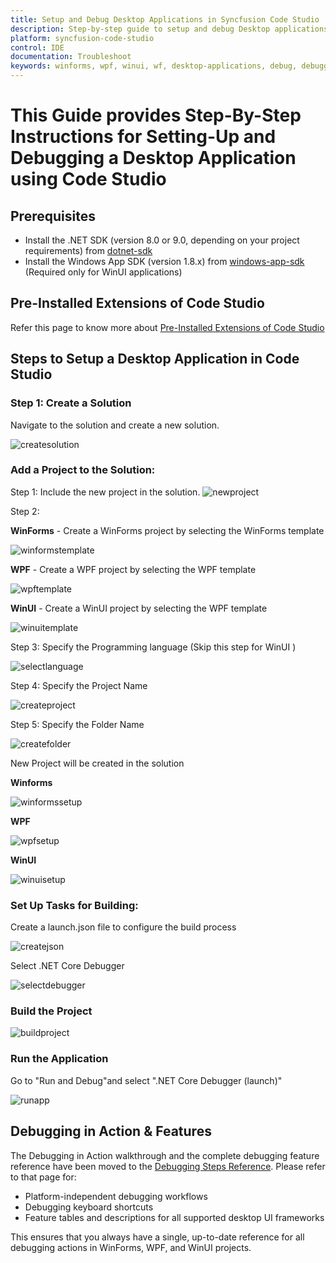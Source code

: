 ```yaml
---
title: Setup and Debug Desktop Applications in Syncfusion Code Studio
description: Step-by-step guide to setup and debug Desktop applications using Syncfusion Code Studio's debugging features and tools.
platform: syncfusion-code-studio
control: IDE
documentation: Troubleshoot
keywords: winforms, wpf, winui, wf, desktop-applications, debug, debugging, breakpoints
---
```


# This Guide provides Step-By-Step Instructions for Setting-Up and Debugging a Desktop Application using Code Studio

## Prerequisites

- Install the .NET SDK (version 8.0 or 9.0, depending on your project requirements) from [dotnet-sdk](https://dotnet.microsoft.com/en-us/download)
- Install the Windows App SDK (version 1.8.x) from [windows-app-sdk](https://learn.microsoft.com/en-us/windows/apps/windows-app-sdk/downloads) (Required only for WinUI applications)

## Pre-Installed Extensions of Code Studio

Refer this page to know more about [Pre-Installed Extensions of Code Studio](../../pre-installed-extensions)


## Steps to Setup a Desktop Application in Code Studio

### Step 1: Create a Solution
Navigate to the solution and create a new solution.

<img src="desktop-images/create-solution.png" alt="createsolution">

### Add a Project to the Solution:

Step 1: Include the new project in the solution.
<img src="desktop-images/new-project.png" alt="newproject">

Step 2:

**WinForms** - Create a WinForms project by selecting the WinForms template

<img src="desktop-images/winforms-template.png" alt="winformstemplate">

**WPF** - Create a WPF project by selecting the WPF template

<img src="desktop-images/wpf-template.png" alt="wpftemplate">

**WinUI** - Create a WinUI project by selecting the WPF template

<img src="desktop-images/winui-template.png" alt="winuitemplate">

Step 3: Specify the Programming language (Skip this step for WinUI  )

<img src="desktop-images/select-language.png" alt="selectlanguage">

Step 4: Specify the Project Name

<img src="desktop-images/create-project.png" alt="createproject">

Step 5: Specify the Folder Name

<img src="desktop-images/create-folder.png" alt="createfolder">


New Project will be created in the solution

**Winforms**

<img src="desktop-images/winforms-setup.png" alt="winformssetup"> 

**WPF**

<img src="desktop-images/wpf-setup.png" alt="wpfsetup">

**WinUI**

<img src="desktop-images/winui-setup.png" alt="winuisetup">


### Set Up Tasks for Building:

Create a launch.json file to configure the build process

<img src="desktop-images/create-json.png" alt="createjson">

Select .NET Core Debugger

<img src="desktop-images/select-debugger.png" alt="selectdebugger">

### Build the Project

<img src="desktop-images/build-project.png" alt="buildproject">

### Run the Application

Go to "Run and Debug"and select ".NET Core Debugger (launch)"

<img src="desktop-images/run-app.png" alt="runapp">


## Debugging in Action & Features

The Debugging in Action walkthrough and the complete debugging feature reference have been moved to the [Debugging Steps Reference](debugging-steps). Please refer to that page for:

- Platform-independent debugging workflows
- Debugging keyboard shortcuts
- Feature tables and descriptions for all supported desktop UI frameworks

This ensures that you always have a single, up-to-date reference for all debugging actions in WinForms, WPF, and WinUI projects.